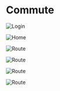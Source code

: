 # Commute

![Login](https://github.com/ahwelgemoed/Commute/blob/master/img/Login%20(iPhone%20X).png)

![Home](https://github.com/ahwelgemoed/Commute/blob/master/img/Home%20(iPhone%20X)1.png)

![Route](https://github.com/ahwelgemoed/Commute/blob/master/img/Expand%20From%20(iPhone%20X).png)

![Route](https://github.com/ahwelgemoed/Commute/blob/master/img/Expand%20From%20(iPhone%20X)1.png)

![Route](https://github.com/ahwelgemoed/Commute/blob/master/img/Expand%20From%20(iPhone%20X)2.png)

![Route](https://github.com/ahwelgemoed/Commute/blob/master/img/Expand%20From%20(iPhone%20X)3.png)

